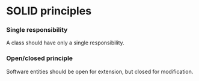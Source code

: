 # SOLID principles
### Single responsibility
A class should have only a single responsibility.

### Open/closed principle
Software entities should be open for extension, but closed for modification.
